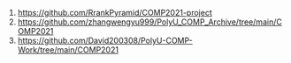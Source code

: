 1. https://github.com/RrankPyramid/COMP2021-project 
2. https://github.com/zhangwengyu999/PolyU_COMP_Archive/tree/main/COMP2021
3. https://github.com/David200308/PolyU-COMP-Work/tree/main/COMP2021
